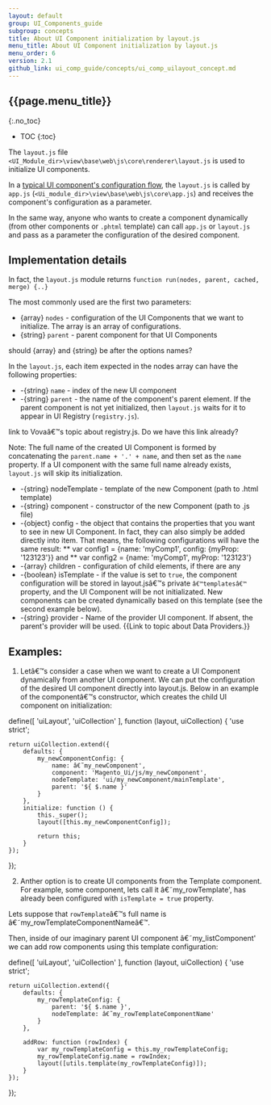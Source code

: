 ```yaml
---
layout: default
group: UI_Components_guide
subgroup: concepts
title: About UI Component initialization by layout.js
menu_title: About UI Component initialization by layout.js
menu_order: 6
version: 2.1
github_link: ui_comp_guide/concepts/ui_comp_uilayout_concept.md
---
```


## {{page.menu_title}}  
{:.no_toc}

* TOC
{:toc}

The `layout.js` file `<UI_Module_dir>\view\base\web\js\core\renderer\layout.js` is used to initialize UI сomponents.

In a [typical UI сomponent's configuration flow]({{page.baseurl}}ui_comp_guide/concepts/ui_comp_config_flow_concept.html), the `layout.js` is called by `app.js` (`<Ui_module_dir>\view\base\web\js\core\app.js`) and receives the component's configuration as a parameter.

In the same way, anyone who wants to create a component dynamically (from other components or `.phtml` template) can call `app.js` or `layout.js` and pass as a parameter the configuration of the desired component.

## Implementation details

In fact, the `layout.js` module returns `function run(nodes, parent, cached, merge) {..}`

The most commonly used are the first two parameters:
* {array} `nodes` - configuration of the UI Components that we want to initialize. The array is an array of configurations.
* {string} `parent` - parent component for that UI Components

<p class="q">should {array} and {string} be after the options names?</p>
 
In the `layout.js`, each item expected in the nodes array can have the following properties:
* -{string} `name` - index of the new UI component
* -{string} `parent` - the name of the component's parent element. If the parent component is not yet initialized, then `layout.js` waits for it to appear in UI Registry (`registry.js`). 
 
<p class="q">link to Vovaâ€™s topic about registry.js. Do we have this link already? </p>

Note: The full name of the created UI Component is formed by concatenating the `parent.name + '.' + name`, and then set as the `name` property. If a UI component with the same full name already exists, `layout.js` will skip its initialization.

* -{string} nodeTemplate - template of the new Component (path to .html template)
* -{string} component - constructor of the new Component (path to .js file)
* -{object} config - the object that contains the properties that you want to see in new UI Component. In fact, they can also simply be added directly into item. That means, the following configurations will have the same result:
** var config1 = {name: 'myComp1', config: {myProp: '123123'}}
and
** var config2 = {name: 'myComp1', myProp: '123123'}
* -{array} children - configuration of child elements, if there are any
* -{boolean} isTemplate - if the value is set to `true`, the component configuration will be stored in layout.jsâ€™s private `â€™templatesâ€™` property, and the UI Component will be not initializated. New components can be created dynamically based on this template (see the second example below).
* -{string} provider - Name of the provider UI component. If absent, the parent's provider will be used. {{Link to topic about Data Providers.}}

## Examples:

1) Letâ€™s consider a case when we want to create a UI Component dynamically from another UI component.
    We can put the configuration of the desired UI component directly into layout.js. Below in an example of the componentâ€™s constructor,  which creates the child UI component on initialization:

define([
    'uiLayout',
    'uiCollection'
], function (layout, uiCollection) {
    'use strict';

    return uiCollection.extend({
        defaults: {
            my_newComponentConfig: {
                name: â€˜my_newComponent',
                component: 'Magento_Ui/js/my_newComponent',
                nodeTemplate: 'ui/my_newComponent/mainTemplate',
                parent: '${ $.name }'
            }
        },
        initialize: function () {
            this._super();
            layout([this.my_newComponentConfig]);

            return this;
        }
    });
});


2) Anther option is to create  UI components from the Template component. For example, some component, lets call it â€˜my_rowTemplate', has already been configured with `isTemplate = true` property.

Lets suppose that `rowTemplate`â€™s full name is â€˜my_rowTemplateComponentNameâ€™.

Then, inside of our imaginary parent UI component â€˜my_listComponent' we can add row components using this template configuration:

define([
    'uiLayout',
    'uiCollection'
], function (layout, uiCollection) {
    'use strict';

    return uiCollection.extend({
        defaults: {
            my_rowTemplateConfig: {
                parent: '${ $.name }',
                nodeTemplate: â€˜my_rowTemplateComponentName'
            }
        },

        addRow: function (rowIndex) {
            var my_rowTemplateConfig = this.my_rowTemplateConfig;
            my_rowTemplateConfig.name = rowIndex;
            layout([utils.template(my_rowTemplateConfig)]);
        }
    });
});
